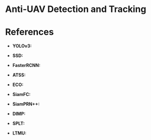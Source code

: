 # Anti-UAV Detection and Tracking







# References

* **YOLOv3:**

* **SSD:**

* **FasterRCNN:**

* **ATSS:**

* **ECO:**

* **SiamFC:** 

* **SiamPRN++:**  

* **DIMP:**

* **SPLT:**

* **LTMU:**
